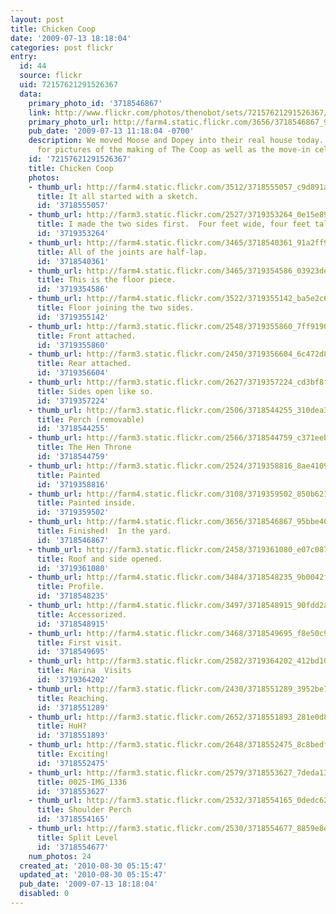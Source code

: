 ```yaml
---
layout: post
title: Chicken Coop
date: '2009-07-13 18:18:04'
categories: post flickr
entry:
  id: 44
  source: flickr
  uid: 72157621291526367
  data:
    primary_photo_id: '3718546867'
    link: http://www.flickr.com/photos/thenobot/sets/72157621291526367/
    primary_photo_url: http://farm4.static.flickr.com/3656/3718546867_95bbe40b1c_m.jpg
    pub_date: '2009-07-13 11:18:04 -0700'
    description: We moved Moose and Dopey into their real house today.  Look inside
      for pictures of the making of The Coop as well as the move-in celebration.
    id: '72157621291526367'
    title: Chicken Coop
    photos:
    - thumb_url: http://farm4.static.flickr.com/3512/3718555057_c9d891a7e8_s.jpg
      title: It all started with a sketch.
      id: '3718555057'
    - thumb_url: http://farm3.static.flickr.com/2527/3719353264_0e15e89b5a_s.jpg
      title: I made the two sides first.  Four feet wide, four feet tall.
      id: '3719353264'
    - thumb_url: http://farm4.static.flickr.com/3465/3718540361_91a2ff9d9e_s.jpg
      title: All of the joints are half-lap.
      id: '3718540361'
    - thumb_url: http://farm4.static.flickr.com/3465/3719354586_03923de45d_s.jpg
      title: This is the floor piece.
      id: '3719354586'
    - thumb_url: http://farm4.static.flickr.com/3522/3719355142_ba5e2c6687_s.jpg
      title: Floor joining the two sides.
      id: '3719355142'
    - thumb_url: http://farm3.static.flickr.com/2548/3719355860_7ff9190040_s.jpg
      title: Front attached.
      id: '3719355860'
    - thumb_url: http://farm3.static.flickr.com/2450/3719356604_6c472d88ee_s.jpg
      title: Rear attached.
      id: '3719356604'
    - thumb_url: http://farm3.static.flickr.com/2627/3719357224_cd3bf8fa36_s.jpg
      title: Sides open like so.
      id: '3719357224'
    - thumb_url: http://farm3.static.flickr.com/2506/3718544255_310dea3b72_s.jpg
      title: Perch (removable)
      id: '3718544255'
    - thumb_url: http://farm3.static.flickr.com/2566/3718544759_c371eebbca_s.jpg
      title: The Hen Throne
      id: '3718544759'
    - thumb_url: http://farm3.static.flickr.com/2524/3719358816_8ae410907e_s.jpg
      title: Painted
      id: '3719358816'
    - thumb_url: http://farm4.static.flickr.com/3108/3719359502_850b621d99_s.jpg
      title: Painted inside.
      id: '3719359502'
    - thumb_url: http://farm4.static.flickr.com/3656/3718546867_95bbe40b1c_s.jpg
      title: Finished!  In the yard.
      id: '3718546867'
    - thumb_url: http://farm3.static.flickr.com/2458/3719361080_e07c0875fd_s.jpg
      title: Roof and side opened.
      id: '3719361080'
    - thumb_url: http://farm4.static.flickr.com/3484/3718548235_9b0042f637_s.jpg
      title: Profile.
      id: '3718548235'
    - thumb_url: http://farm4.static.flickr.com/3497/3718548915_90fdd2ae1a_s.jpg
      title: Accessorized.
      id: '3718548915'
    - thumb_url: http://farm4.static.flickr.com/3468/3718549695_f8e50c9327_s.jpg
      title: First visit.
      id: '3718549695'
    - thumb_url: http://farm3.static.flickr.com/2582/3719364202_412bd10a46_s.jpg
      title: Marina  Visits
      id: '3719364202'
    - thumb_url: http://farm3.static.flickr.com/2430/3718551289_3952be78d3_s.jpg
      title: Reaching.
      id: '3718551289'
    - thumb_url: http://farm3.static.flickr.com/2652/3718551893_281e0d8d04_s.jpg
      title: HuH?
      id: '3718551893'
    - thumb_url: http://farm3.static.flickr.com/2648/3718552475_8c8bedf798_s.jpg
      title: Exciting!
      id: '3718552475'
    - thumb_url: http://farm3.static.flickr.com/2579/3718553627_7deda13c0e_s.jpg
      title: 0025-IMG_1336
      id: '3718553627'
    - thumb_url: http://farm3.static.flickr.com/2532/3718554165_0dedc62e09_s.jpg
      title: Shoulder Perch
      id: '3718554165'
    - thumb_url: http://farm3.static.flickr.com/2530/3718554677_8859e8e0b2_s.jpg
      title: Split Level
      id: '3718554677'
    num_photos: 24
  created_at: '2010-08-30 05:15:47'
  updated_at: '2010-08-30 05:15:47'
  pub_date: '2009-07-13 18:18:04'
  disabled: 0
---
```

